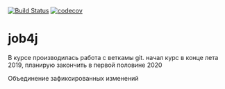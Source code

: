 [![Build Status](https://travis-ci.org/MikhCher/Job4j.svg?branch=master)](https://travis-ci.org/MikhCher/Job4j)
[![codecov](https://codecov.io/gh/MikhCher/Job4j/branch/master/graph/badge.svg)](https://codecov.io/gh/MikhCher/Job4j)
# job4j

В курсе производилась работа с веткамы git.
начал курс в конце лета 2019, планирую закончить в первой половине 2020

Объединение зафиксированных изменений
